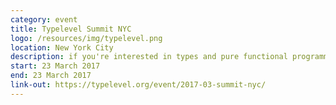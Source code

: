 ```yaml
---
category: event
title: Typelevel Summit NYC
logo: /resources/img/typelevel.png
location: New York City
description: if you're interested in types and pure functional programming and want to make those ideas commonplace
start: 23 March 2017
end: 23 March 2017
link-out: https://typelevel.org/event/2017-03-summit-nyc/
---
```


